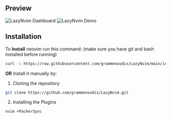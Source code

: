 ## Preview

![LazyNvim Dashboard](https://i.imgur.com/uPWPPyP.png)
![LazyNvim Demo](https://i.imgur.com/9ftNxYJ.png)

## Installation

To **Install** neovim run this command:
(make sure you have git and bash installed before running)

```bash
curl -s https://raw.githubusercontent.com/grammenoudis/LazyNvim/main/install.sh | bash -s
```

**OR**
Install it manually by:

1. Cloning the repository

```bash
git clone https://github.com/grammenoudis/LazyNvim.git
```

2. Installing the Plugins

```bash
nvim +PackerSync
```
